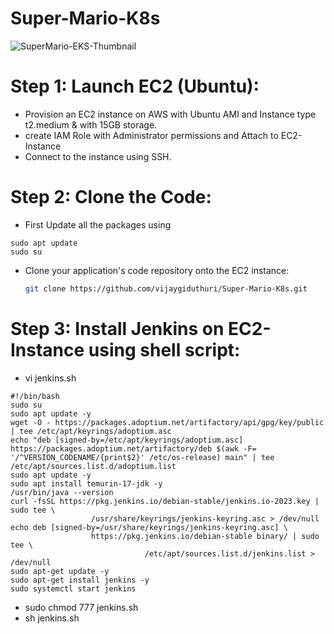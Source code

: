 # Super-Mario-K8s
![SuperMario-EKS-Thumbnail](https://github.com/vijaygiduthuri/Super-Mario-K8s/assets/125960600/1b758d2f-96e3-4351-8bab-3703e2e60941)


# Step 1: **Launch EC2 (Ubuntu):**

- Provision an EC2 instance on AWS with Ubuntu AMI and Instance type t2.medium & with 15GB storage.
- create IAM Role with Administrator permissions and Attach to EC2-Instance
- Connect to the instance using SSH.

# **Step 2: Clone the Code:**

- First Update all the packages using
  
```
sudo apt update
sudo su
```

- Clone your application's code repository onto the EC2 instance:
    
    ```bash
    git clone https://github.com/vijaygiduthuri/Super-Mario-K8s.git
    ```
    
# **Step 3: Install Jenkins on EC2-Instance using shell script:**
- vi jenkins.sh
  
```
#!/bin/bash
sudo su
sudo apt update -y
wget -O - https://packages.adoptium.net/artifactory/api/gpg/key/public | tee /etc/apt/keyrings/adoptium.asc
echo "deb [signed-by=/etc/apt/keyrings/adoptium.asc] https://packages.adoptium.net/artifactory/deb $(awk -F= '/^VERSION_CODENAME/{print$2}' /etc/os-release) main" | tee /etc/apt/sources.list.d/adoptium.list
sudo apt update -y
sudo apt install temurin-17-jdk -y
/usr/bin/java --version
curl -fsSL https://pkg.jenkins.io/debian-stable/jenkins.io-2023.key | sudo tee \
                  /usr/share/keyrings/jenkins-keyring.asc > /dev/null
echo deb [signed-by=/usr/share/keyrings/jenkins-keyring.asc] \
                  https://pkg.jenkins.io/debian-stable binary/ | sudo tee \
                              /etc/apt/sources.list.d/jenkins.list > /dev/null
sudo apt-get update -y
sudo apt-get install jenkins -y
sudo systemctl start jenkins
```
- sudo chmod 777 jenkins.sh
- sh jenkins.sh

  
